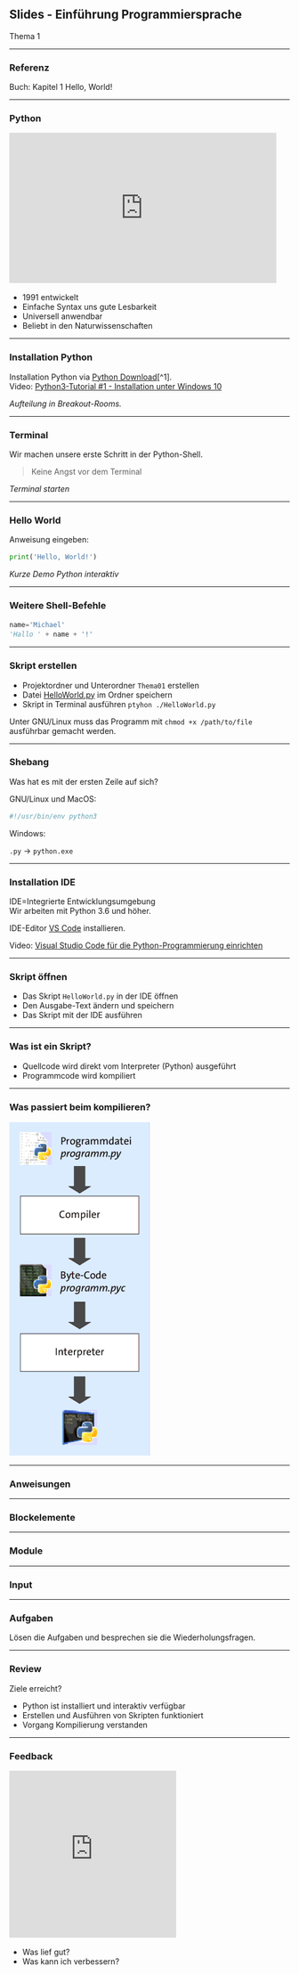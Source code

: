 ## Slides - Einführung Programmiersprache

Thema 1

---
### Referenz

Buch: Kapitel 1 Hello, World!

---
### Python

<iframe src="https://giphy.com/embed/Wvfq2yFumK61W" width="480" height="270" frameBorder="0" class="giphy-embed" allowFullScreen></iframe>

* 1991 entwickelt
* Einfache Syntax uns gute Lesbarkeit
* Universell anwendbar
* Beliebt in den Naturwissenschaften

---
### Installation Python

Installation Python via [Python Download](https://www.python.org/downloads)[^1].  
Video: [Python3-Tutorial #1 - Installation unter Windows 10](https://www.youtube.com/watch?v=hr1P_F7Vp9Y)

*Aufteilung in Breakout-Rooms.*

---
### Terminal

Wir machen unsere erste Schritt in der Python-Shell.

> Keine Angst vor dem Terminal

*Terminal starten*

---
### Hello World

Anweisung eingeben:

```py
print('Hello, World!')
```

*Kurze Demo Python interaktiv*

---
### Weitere Shell-Befehle

```py
name='Michael'
'Hallo ' + name + '!'
```

---
### Skript erstellen

* Projektordner und Unterordner `Thema01` erstellen
* Datei [HelloWorld.py](https://raw.githubusercontent.com/janikvonrotz/python.casa/main/examples/kap01/HelloWorld.py) im Ordner speichern
* Skript in Terminal ausführen `ptyhon ./HelloWorld.py`

Unter GNU/Linux muss das Programm mit `chmod +x /path/to/file` ausführbar gemacht werden.

---
### Shebang

Was hat es mit der ersten Zeile auf sich?

GNU/Linux und MacOS:

```py
#!/usr/bin/env python3
```

Windows:

`.py` -> `python.exe`

---
### Installation IDE

IDE=Integrierte Entwicklungsumgebung  
Wir arbeiten mit Python 3.6 und höher.

IDE-Editor [VS Code](https://code.visualstudio.com/) installieren. 

Video: [Visual Studio Code für die Python-Programmierung einrichten](https://www.youtube.com/watch?v=og51Lo5uKBA)

---
### Skript öffnen

* Das Skript `HelloWorld.py` in der IDE öffnen
* Den Ausgabe-Text ändern und speichern
* Das Skript mit der IDE ausführen

---
### Was ist ein Skript?

* Quellcode wird direkt vom Interpreter (Python) ausgeführt
* Programmcode wird kompiliert

---
### Was passiert beim kompilieren?
![](python-datei-kompilieren.png)

---
### Anweisungen

---
### Blockelemente

---
### Module

---
### Input

---
### Aufgaben

Lösen die Aufgaben und besprechen sie die Wiederholungsfragen.

---
### Review

Ziele erreicht?
* Python ist installiert und interaktiv verfügbar
* Erstellen und Ausführen von Skripten funktioniert
* Vorgang Kompilierung verstanden

---
### Feedback

<iframe src="https://giphy.com/embed/UVZCz81UWkobY3oHbd" width="300" height="300" frameBorder="0" class="giphy-embed" allowFullScreen></iframe>

* Was lief gut?
* Was kann ich verbessern?